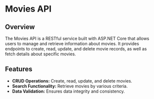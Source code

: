 # Movies API

## Overview
The Movies API is a RESTful service built with ASP.NET Core that allows users to manage and retrieve information about movies. It provides endpoints to create, read, update, and delete movie records, as well as fetch details about specific movies.

## Features
- **CRUD Operations:** Create, read, update, and delete movies.
- **Search Functionality:** Retrieve movies by various criteria.
- **Data Validation:** Ensures data integrity and consistency.
